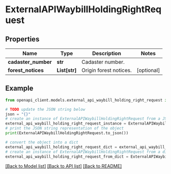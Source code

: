 # ExternalAPIWaybillHoldingRightRequest


## Properties

Name | Type | Description | Notes
------------ | ------------- | ------------- | -------------
**cadaster_number** | **str** | Cadaster number. | 
**forest_notices** | **List[str]** | Origin forest notices. | [optional] 

## Example

```python
from openapi_client.models.external_api_waybill_holding_right_request import ExternalAPIWaybillHoldingRightRequest

# TODO update the JSON string below
json = "{}"
# create an instance of ExternalAPIWaybillHoldingRightRequest from a JSON string
external_api_waybill_holding_right_request_instance = ExternalAPIWaybillHoldingRightRequest.from_json(json)
# print the JSON string representation of the object
print(ExternalAPIWaybillHoldingRightRequest.to_json())

# convert the object into a dict
external_api_waybill_holding_right_request_dict = external_api_waybill_holding_right_request_instance.to_dict()
# create an instance of ExternalAPIWaybillHoldingRightRequest from a dict
external_api_waybill_holding_right_request_from_dict = ExternalAPIWaybillHoldingRightRequest.from_dict(external_api_waybill_holding_right_request_dict)
```
[[Back to Model list]](../README.md#documentation-for-models) [[Back to API list]](../README.md#documentation-for-api-endpoints) [[Back to README]](../README.md)


